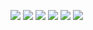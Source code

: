 [![](https://img.shields.io/appveyor/ci/gruntjs/grunt.svg)](https://zhangjichengcc.github.io/blog/)
[![](https://img.shields.io/github/manifest-json/v/zhangjichengcc/bolgCode.svg)](https://zhangjichengcc.github.io/blog/)
![](https://img.shields.io/github/package-json/v/zhangjichengcc/bolgCode/master.svg?style=popout)
![](https://img.shields.io/github/manifest-json/v/zhangjichengcc/bolgCode.svg)
![](https://img.shields.io/github/release-pre/qubyte/rubidium.svg)
![](https://img.shields.io/steam/size/:fileId.svg)
